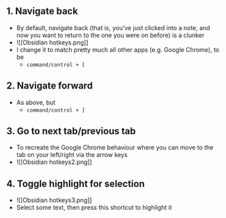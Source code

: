 ## 1. Navigate back
- By default, navigate back (that is, you've just clicked into a note, and now you want to return to the one you were on before) is a clunker
- ![[Obsidian hotkeys.png]]
- I change it to match pretty much all other apps (e.g. Google Chrome), to be
	- `command/control + [`
## 2. Navigate forward
- As above, but 
	- `command/control + ]`
## 3. Go to next tab/previous tab
- To recreate the Google Chrome behaviour where you can move to the tab on your left/right via the arrow keys
- ![[Obsidian hotkeys2.png]]
## 4. Toggle highlight for selection
- ![[Obsidian hotkeys3.png]]
- Select some text, then press this shortcut to highlight it